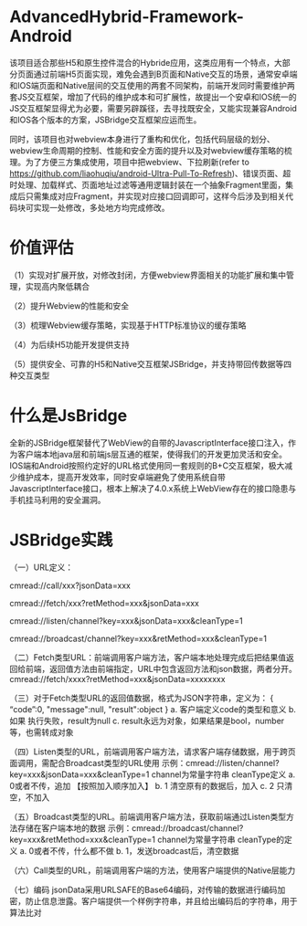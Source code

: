 # AdvancedHybrid-Framework-Android

该项目适合那些H5和原生控件混合的Hybride应用，这类应用有一个特点，大部分页面通过前端H5页面实现，难免会遇到B页面和Native交互的场景，通常安卓端和IOS端页面和Native层间的交互使用的两套不同架构，前端开发同时需要维护两套JS交互框架，增加了代码的维护成本和可扩展性，故提出一个安卓和IOS统一的JS交互框架显得尤为必要，需要另辟蹊径，去寻找既安全，又能实现兼容Android和IOS各个版本的方案，JSBridge交互框架应运而生。

同时，该项目也对webview本身进行了重构和优化，包括代码层级的划分、webview生命周期的控制、性能和安全方面的提升以及对webview缓存策略的梳理。为了方便三方集成使用，项目中把webview、下拉刷新(refer to https://github.com/liaohuqiu/android-Ultra-Pull-To-Refresh)、错误页面、超时处理、加载样式、页面地址过滤等通用逻辑封装在一个抽象Fragment里面，集成后只需集成对应Fragment，并实现对应接口回调即可，这样今后涉及到相关代码块可实现一处修改，多处地方均完成修改。

# 价值评估
（1）实现对扩展开放，对修改封闭，方便webview界面相关的功能扩展和集中管理，实现高内聚低耦合

（2）提升Webview的性能和安全

（3）梳理Webview缓存策略，实现基于HTTP标准协议的缓存策略

（4）为后续H5功能开发提供支持

（5）提供安全、可靠的H5和Native交互框架JSBridge，并支持带回传数据等四种交互类型

# 什么是JsBridge
全新的JSBridge框架替代了WebView的自带的JavascriptInterface接口注入，作为客户端本地java层和前端js层互通的框架，使得我们的开发更加灵活和安全。IOS端和Android按照约定好的URL格式使用同一套规则的B+C交互框架，极大减少维护成本，提高开发效率，同时安卓端避免了使用系统自带JavascriptInterface接口，根本上解决了4.0.x系统上WebView存在的接口隐患与手机挂马利用的安全漏洞。

# JSBridge实践
（一）URL定义：

cmread://call/xxx?jsonData=xxx

cmread://fetch/xxx?retMethod=xxx&jsonData=xxx

cmread://listen/channel?key=xxx&jsonData=xxx&cleanType=1

cmread://broadcast/channel?key=xxx&retMethod=xxx&cleanType=1

（二）Fetch类型URL：前端调用客户端方法，客户端本地处理完成后把结果值返回给前端，返回值方法由前端指定，URL中包含返回方法和json数据，两者分开。
cmread://fetch/xxxx?retMethod=xxx&jsonData=xxxxxxxx

（三）对于Fetch类型URL的返回值数据，格式为JSON字符串，定义为：
{
      “code”:0,
      "message":null,
      "result":object
}
a. 客户端定义code的类型和意义
b. 如果 执行失败，result为null
c. result永远为对象，如果结果是bool，number等，也需转成对象

（四）Listen类型的URL，前端调用客户端方法，请求客户端存储数据，用于跨页面调用，需配合Broadcast类型的URL使用
示例：cmread://listen/channel?key=xxx&jsonData=xxx&cleanType=1
channel为常量字符串
cleanType定义
a. 0或者不传，追加 【按照加入顺序加入】
b. 1 清空原有的数据后，加入
c. 2 只清空，不加入

（五）Broadcast类型的URL。前端调用客户端方法，获取前端通过Listen类型方法存储在客户端本地的数据
示例：cmread://broadcast/channel?key=xxx&retMethod=xxx&cleanType=1
channel为常量字符串
cleanType的定义
a. 0或者不传，什么都不做
b. 1，发送broadcast后，清空数据

（六）Call类型的URL，前端调用客户端的方法，使用客户端提供的Native层能力

（七）编码
jsonData采用URLSAFE的Base64编码，对传输的数据进行编码加密，防止信息泄露。客户端提供一个样例字符串，并且给出编码后的字符串，用于算法比对




